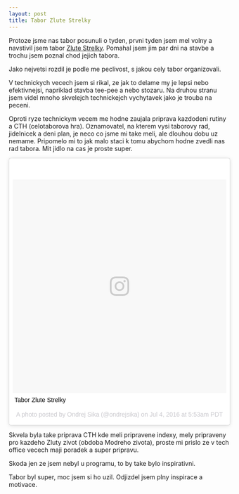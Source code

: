 ```yaml
---
layout: post
title: Tabor Zlute Strelky
---
```


Protoze jsme nas tabor posunuli o tyden, prvni tyden jsem mel volny a navstivil jsem tabor [Zlute Strelky](http://www.zlutastrelka.cz/). Pomahal jsem jim par dni na stavbe a trochu jsem poznal chod jejich tabora.

Jako nejvetsi rozdil je podle me peclivost, s jakou cely tabor organizovali.

V technickych vecech jsem si rikal, ze jak to delame my je lepsi nebo efektivnejsi, napriklad stavba tee-pee a nebo stozaru. Na druhou stranu jsem videl mnoho skvelejch technickejch vychytavek jako je trouba na peceni.

Oproti ryze technickym vecem me hodne zaujala priprava kazdodeni rutiny a CTH (celotaborova hra). Oznamovatel, na kterem vysi taborovy rad, jidelnicek a deni plan, je neco co jsme mi take meli, ale dlouhou dobu uz nemame. Pripomelo mi to jak malo staci k tomu abychom hodne zvedli nas rad tabora. Mit jidlo na cas je proste super.

<div class="row" style="margin-bottom: 10px">
<div class="col-md-6">
<blockquote class="instagram-media" data-instgrm-captioned data-instgrm-version="7" style=" background:#FFF; border:0; border-radius:3px; box-shadow:0 0 1px 0 rgba(0,0,0,0.5),0 1px 10px 0 rgba(0,0,0,0.15); margin: 1px; max-width:658px; padding:0; width:99.375%; width:-webkit-calc(100% - 2px); width:calc(100% - 2px);"><div style="padding:8px;"> <div style=" background:#F8F8F8; line-height:0; margin-top:40px; padding:50.0% 0; text-align:center; width:100%;"> <div style=" background:url(data:image/png;base64,iVBORw0KGgoAAAANSUhEUgAAACwAAAAsCAMAAAApWqozAAAABGdBTUEAALGPC/xhBQAAAAFzUkdCAK7OHOkAAAAMUExURczMzPf399fX1+bm5mzY9AMAAADiSURBVDjLvZXbEsMgCES5/P8/t9FuRVCRmU73JWlzosgSIIZURCjo/ad+EQJJB4Hv8BFt+IDpQoCx1wjOSBFhh2XssxEIYn3ulI/6MNReE07UIWJEv8UEOWDS88LY97kqyTliJKKtuYBbruAyVh5wOHiXmpi5we58Ek028czwyuQdLKPG1Bkb4NnM+VeAnfHqn1k4+GPT6uGQcvu2h2OVuIf/gWUFyy8OWEpdyZSa3aVCqpVoVvzZZ2VTnn2wU8qzVjDDetO90GSy9mVLqtgYSy231MxrY6I2gGqjrTY0L8fxCxfCBbhWrsYYAAAAAElFTkSuQmCC); display:block; height:44px; margin:0 auto -44px; position:relative; top:-22px; width:44px;"></div></div> <p style=" margin:8px 0 0 0; padding:0 4px;"> <a href="https://www.instagram.com/p/BHcLSY_DHcq/" style=" color:#000; font-family:Arial,sans-serif; font-size:14px; font-style:normal; font-weight:normal; line-height:17px; text-decoration:none; word-wrap:break-word;" target="_blank">Tabor Zlute Strelky</a></p> <p style=" color:#c9c8cd; font-family:Arial,sans-serif; font-size:14px; line-height:17px; margin-bottom:0; margin-top:8px; overflow:hidden; padding:8px 0 7px; text-align:center; text-overflow:ellipsis; white-space:nowrap;">A photo posted by Ondrej Sika (@ondrejsika) on <time style=" font-family:Arial,sans-serif; font-size:14px; line-height:17px;" datetime="2016-07-04T12:53:22+00:00">Jul 4, 2016 at 5:53am PDT</time></p></div></blockquote>
<script async defer src="//platform.instagram.com/en_US/embeds.js"></script>
</div>
</div>

Skvela byla take priprava CTH kde meli pripravene indexy, mely pripraveny pro kazdeho Zluty zivot (obdoba Modreho zivota), proste mi prislo ze v tech office vecech maji poradek a super pripravu.

Skoda jen ze jsem nebyl u programu, to by take bylo inspirativni.

Tabor byl super, moc jsem si ho uzil. Odjizdel jsem plny inspirace a motivace.
